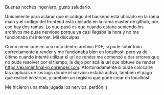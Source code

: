 Buenas noches ingeniero, gusto saludarlo.

Únicamente para aclarar que el código del backend está ubicado en la rama main y el código del frontend está ubicado en la rama master de github, por eso hay dos ramas.
Lo que pasó es que cuando estaba subiendo los archivos me puse nervioso porque ya casi llegaba la hora y no me funcionaba mi internet. Mil disculpas.

Como mencioné en una nota dentro archivo PDF, si pude subir todo correctamente a render y me funcionaba bien en localhost, pero ya de último cuando intenté
utilizar el url de render me comenzó a dar errores que no pude resolver por el tiempo, le dejo por acá la url que obtuve de render https://examenfinal-jp.onrender.com.
Afortunadamente sí pude colocarle las capturas de los logs donde el servicio estaba activo, también el pago que realicé en stripe, y también un registro que pude
crear en localhost.

Me hicieron una mala jugada los nervios, perdón :(
